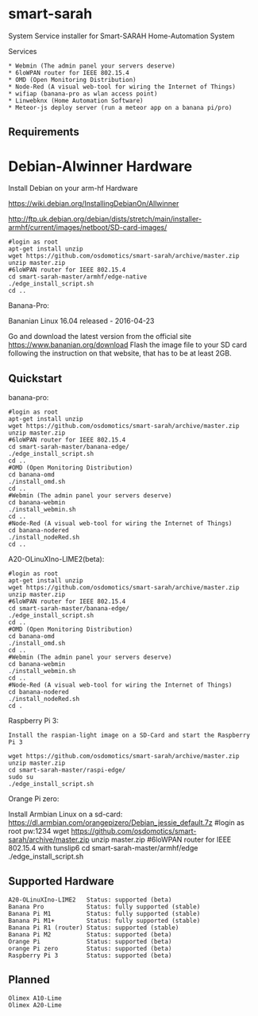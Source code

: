 ﻿smart-sarah
===========

System Service installer for Smart-SARAH Home-Automation System

Services

    * Webmin (The admin panel your servers deserve)
    * 6loWPAN router for IEEE 802.15.4
    * OMD (Open Monitoring Distribution)
    * Node-Red (A visual web-tool for wiring the Internet of Things)
    * wifiap (banana-pro as wlan access point)
    * Linwebknx (Home Automation Software)
    * Meteor-js deploy server (run a meteor app on a banana pi/pro)    

Requirements
------------
Debian-Alwinner Hardware
========================

Install Debian on your arm-hf Hardware

https://wiki.debian.org/InstallingDebianOn/Allwinner

http://ftp.uk.debian.org/debian/dists/stretch/main/installer-armhf/current/images/netboot/SD-card-images/

    #login as root
    apt-get install unzip
    wget https://github.com/osdomotics/smart-sarah/archive/master.zip
    unzip master.zip
    #6loWPAN router for IEEE 802.15.4
    cd smart-sarah-master/armhf/edge-native
    ./edge_install_script.sh
    cd ..

Banana-Pro:

Bananian Linux 16.04 released - 2016-04-23

Go and download the latest version from the official site https://www.bananian.org/download Flash the image file to your SD card following the instruction on that website, that has to be at least 2GB.


Quickstart
----------
banana-pro:

    #login as root
    apt-get install unzip
    wget https://github.com/osdomotics/smart-sarah/archive/master.zip
    unzip master.zip
    #6loWPAN router for IEEE 802.15.4
    cd smart-sarah-master/banana-edge/
    ./edge_install_script.sh
    cd ..
    #OMD (Open Monitoring Distribution)
    cd banana-omd
    ./install_omd.sh
    cd ..
    #Webmin (The admin panel your servers deserve)
    cd banana-webmin
    ./install_webmin.sh
    cd ..
    #Node-Red (A visual web-tool for wiring the Internet of Things)
    cd banana-nodered
    ./install_nodeRed.sh 
    cd ..

A20-OLinuXIno-LIME2(beta):

    #login as root
    apt-get install unzip
    wget https://github.com/osdomotics/smart-sarah/archive/master.zip
    unzip master.zip
    #6loWPAN router for IEEE 802.15.4
    cd smart-sarah-master/banana-edge/
    ./edge_install_script.sh
    cd ..
    #OMD (Open Monitoring Distribution)
    cd banana-omd
    ./install_omd.sh
    cd ..
    #Webmin (The admin panel your servers deserve)
    cd banana-webmin
    ./install_webmin.sh
    cd ..
    #Node-Red (A visual web-tool for wiring the Internet of Things)
    cd banana-nodered
    ./install_nodeRed.sh 
    cd .
    
Raspberry Pi 3:

    Install the raspian-light image on a SD-Card and start the Raspberry Pi 3

    wget https://github.com/osdomotics/smart-sarah/archive/master.zip
    unzip master.zip
    cd smart-sarah-master/raspi-edge/
    sudo su
    ./edge_install_script.sh

Orange Pi zero:

   Install Armbian Linux on a sd-card:
   https://dl.armbian.com/orangepizero/Debian_jessie_default.7z
   #login as root pw:1234
   wget https://github.com/osdomotics/smart-sarah/archive/master.zip
   unzip master.zip
   #6loWPAN router for IEEE 802.15.4 with tunslip6
   cd smart-sarah-master/armhf/edge
   ./edge_install_script.sh

Supported Hardware
------------------

    A20-OLinuXIno-LIME2   Status: supported (beta)
    Banana Pro            Status: fully supported (stable)
    Banana Pi M1          Status: fully supported (stable)
    Banana Pi M1+         Status: fully supported (stable)
    Banana Pi R1 (router) Status: supported (stable)
    Banana Pi M2          Status: supported (beta)
    Orange Pi             Status: supported (beta)
    orange Pi zero        Status: supported (beta)
    Raspberry Pi 3        Status: supported (beta)
    
Planned
-------

    Olimex A10-Lime
    Olimex A20-Lime

